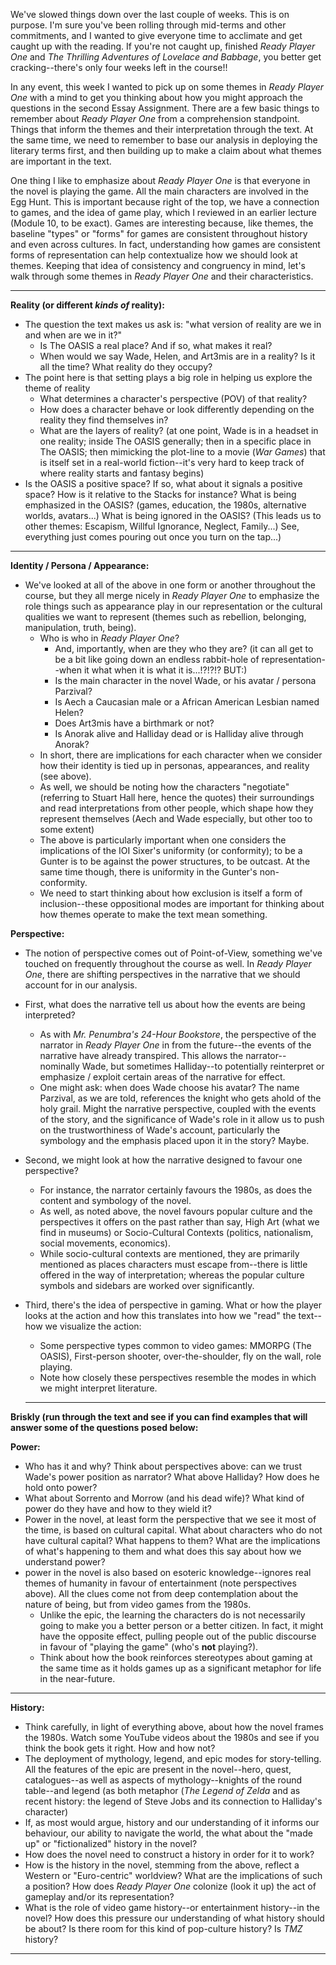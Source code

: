 We've slowed things down over the last couple of weeks. This is on purpose. I'm sure you've been rolling through mid-terms and other commitments, and I wanted to give everyone time to acclimate and get caught up with the reading. If you're not caught up, finished *Ready Player One* and *The Thrilling Adventures of Lovelace and Babbage*, you better get cracking--there's only four weeks left in the course!!

In any event, this week I wanted to pick up on some themes in *Ready Player One* with a mind to get you thinking about how you might approach the questions in the second Essay Assignment. There are a few basic things to remember about *Ready Player One* from a comprehension standpoint. Things that inform the themes and their interpretation through the text. At the same time, we need to remember to base our analysis in deploying the literary terms first, and then building up to make a claim about what themes are important in the text. 

One thing I like to emphasize about *Ready Player One* is that everyone in the novel is playing the game. All the main characters are involved in the Egg Hunt. This is important because right of the top, we have a connection to games, and the idea of game play, which I reviewed in an earlier lecture (Module 10, to be exact). Games are interesting because, like themes, the baseline "types" or "forms" for games are consistent throughout history and even across cultures. In fact, understanding how games are consistent forms of representation can help contextualize how we should look at themes. Keeping that idea of consistency and congruency in mind, let's walk through some themes in *Ready Player One* and their characteristics. 

---

**Reality (or different *kinds of* reality):**

- The question the text makes us ask is: "what version of reality are we in and when are we in it?"
	- Is The OASIS a real place? And if so, what makes it real? 
	- When would we say Wade, Helen, and Art3mis are in a reality? Is it all the time? What reality do they occupy? 
- The point here is that setting plays a big role in helping us explore the theme of reality 
	- What determines a character's perspective (POV) of that reality? 
	- How does a character behave or look differently depending on the reality they find themselves in? 
	- What are the layers of reality? (at one point, Wade is in a headset in one reality; inside The OASIS generally; then in a specific place in The OASIS; then mimicking the plot-line to a movie (*War Games*) that is itself set in a real-world fiction--it's very hard to keep track of where reality starts and fantasy begins)
- Is the OASIS a positive space? If so, what about it signals a positive space? How is it relative to the Stacks for instance? What is being emphasized in the OASIS? (games, education, the 1980s, alternative worlds, avatars...) What is being ignored in the OASIS? (This leads us to other themes: Escapism, Willful Ignorance, Neglect, Family...) See, everything just comes pouring out once you turn on the tap...)

---

**Identity / Persona / Appearance:**

- We've looked at all of the above in one form or another throughout the course, but they all merge nicely in *Ready Player One* to emphasize the role things such as appearance play in our representation or the cultural qualities we want to represent (themes such as rebellion, belonging, manipulation, truth, being).
	- Who is who in *Ready Player One*?
		-  And, importantly, when are they who they are? (it can all get to be a bit like going down an endless rabbit-hole of representation--when it what when it is what it is...!?!?!? BUT:)
		- Is the main character in the novel Wade, or his avatar / persona Parzival?
		- Is Aech a Caucasian male or a African American Lesbian named Helen?
		- Does Art3mis have a birthmark or not?
		- Is Anorak alive and Halliday dead or is Halliday alive through Anorak? 
	- In short, there are implications for each character when we consider how their identity is tied up in personas, appearances, and reality (see above).
	- As well, we should be noting how the characters "negotiate" (referring to Stuart Hall here, hence the quotes) their surroundings and read interpretations from other people, which shape how they represent themselves (Aech and Wade especially, but other too to some extent)
	- The above is particularly important when one considers the implications of the IOI Sixer's uniformity (or conformity); to be a Gunter is to be against the power structures, to be outcast. At the same time though, there is uniformity in the Gunter's non-conformity.
	- We need to start thinking about how exclusion is itself a form of inclusion--these oppositional modes are important for thinking about how themes operate to make the text mean something.

**Perspective:**

- The notion of perspective comes out of Point-of-View, something we've touched on frequently throughout the course as well. In *Ready Player One*, there are shifting perspectives in the narrative that we should account for in our analysis. 
- First, what does the narrative tell us about how the events are being interpreted?
	- As with *Mr. Penumbra's 24-Hour Bookstore*, the perspective of the narrator in *Ready Player One* in from the future--the events of the narrative have already transpired. This allows the narrator--nominally Wade, but sometimes Halliday--to potentially reinterpret or emphasize / exploit certain areas of the narrative for effect. 
	- One might ask: when does Wade choose his avatar? The name Parzival, as we are told, references the knight who gets ahold of the holy grail. Might the narrative perspective, coupled with the events of the story, and the significance of Wade's role in it allow us to push on the trustworthiness of Wade's account, particularly the symbology and the emphasis placed upon it in the story? Maybe. 
- Second, we might look at how the narrative designed to favour one perspective?
	- For instance, the narrator certainly favours the 1980s, as does the content and symbology of the novel.
	- As well, as noted above, the novel favours popular culture and the perspectives it offers on the past rather than say, High Art (what we find in museums) or Socio-Cultural Contexts (politics, nationalism, social movements, economics).
	- While socio-cultural contexts are mentioned, they are primarily mentioned as places characters must escape from--there is little offered in the way of interpretation; whereas the popular culture symbols and sidebars are worked over significantly.
- Third, there's the idea of perspective in gaming. What or how the player looks at the action and how this translates into how we "read" the text--how we visualize the action:
	- Some perspective types common to video games: MMORPG (The OASIS), First-person shooter, over-the-shoulder, fly on the wall, role playing.
	- Note how closely these perspectives resemble the modes in which we might interpret literature.
	
	---

**Briskly (run through the text and see if you can find examples that will answer some of the questions posed below:**

**Power:**

- Who has it and why? Think about perspectives above: can we trust Wade's power position as narrator? What above Halliday? How does he hold onto power? 
- What about Sorrento and Morrow (and his dead wife)? What kind of power do they have and how to they wield it? 
- Power in the novel, at least form the perspective that we see it most of the time, is based on cultural capital. What about characters who do not have cultural capital? What happens to them? What are the implications of what's happening to them and what does this say about how we understand power?
- power in the novel is also based on esoteric knowledge--ignores real themes of humanity in favour of entertainment (note perspectives above). All the clues come not from deep contemplation about the nature of being, but from video games from the 1980s. 
	- Unlike the epic, the learning the characters do is not necessarily going to make you a better person or a better citizen. In fact, it might have the opposite effect, pulling people out of the public discourse in favour of "playing the game" (who's **not** playing?).
	- Think about how the book reinforces stereotypes about gaming at the same time as it holds games up as a significant metaphor for life in the near-future.

---

**History:**

- Think carefully, in light of everything above, about how the novel frames the 1980s. Watch some YouTube videos about the 1980s and see if you think the book gets it right. How and how not?
- The deployment of mythology, legend, and epic modes for story-telling. All the features of the epic are present in the novel--hero, quest, catalogues--as well as aspects of mythology--knights of the round table--and legend (as both metaphor (*The Legend of Zelda* and as recent history: the legend of Steve Jobs and its connection to Halliday's character)
- If, as most would argue, history and our understanding of it informs our behaviour, our ability to navigate the world, the what about the "made up" or "fictionalized" history in the novel? 
- How does the novel need to construct a history in order for it to work? 
- How is the history in the novel, stemming from the above, reflect a Western or "Euro-centric" worldview? What are the implications of such a position? How does *Ready Player One* colonize (look it up) the act of gameplay and/or its representation? 
- What is the role of video game history--or entertainment history--in the novel? How does this pressure our understanding of what history should be about? Is there room for this kind of pop-culture history? Is *TMZ* history? 

---

